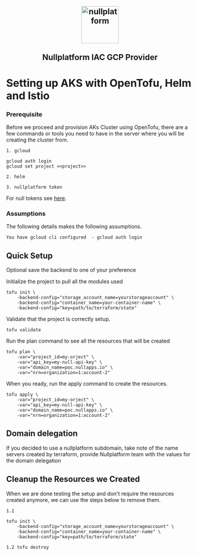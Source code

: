 <h2 align="center">
    <a href="https://httpie.io" target="blank_">
        <img height="100" alt="nullplatform" src="https://nullplatform.com/favicon/android-chrome-192x192.png" />
    </a>
    <br>
    <br>
    Nullplatform IAC GCP Provider
    <br>
</h2>

# Setting up AKS with OpenTofu, Helm and Istio

### Prerequisite

Before we proceed and provision AKs Cluster using OpenTofu, there are a few commands or tools you need to have in the server where you will be creating the cluster from.

    1. gcloud

    gcloud auth login
    gcloud set project <<project>>
   
    2. helm

    3. nullplatform token 


For null tokens see [here](../docs/null_token.md).

### Assumptions

The following details makes the following assumptions.

    You have gcloud cli configured  - gcloud auth login


## Quick Setup

Optional save the backend to one of your preference

Initialize the project to pull all the modules used

    tofu init \
        -backend-config="storage_account_name=yourstorageaccount" \
        -backend-config="container_name=your-container-name" \
        -backend-config="key=path/to/terraform/state"

Validate that the project is correctly setup. 

    tofu validate

Run the plan command to see all the resources that will be created

    tofu plan \
        -var="project_id=my-orject" \
        -var="api_key=my-null-api-key" \
        -var="domain_name=poc.nullapps.io" \
        -var="nrn=organization=1:account-2" 

When you ready, run the apply command to create the resources. 

    tofu apply \
        -var="project_id=my-orject" \
        -var="api_key=my-null-api-key" \
        -var="domain_name=poc.nullapps.io" \
        -var="nrn=organization=1:account-2" 

## Domain delegation

If you decided to use a nullplatform subdomain, take note of the name servers created by terraform, provide Nullplatform team with the values for the domain delegation

## Cleanup the Resources we Created

When we are done testing the setup and don't require the resources created anymore, we can use the steps below to remove them. 

    1.1     
    
    tofu init \
        -backend-config="storage_account_name=yourstorageaccount" \
        -backend-config="container_name=your-container-name" \
        -backend-config="key=path/to/terraform/state"

    1.2 tofu destroy
